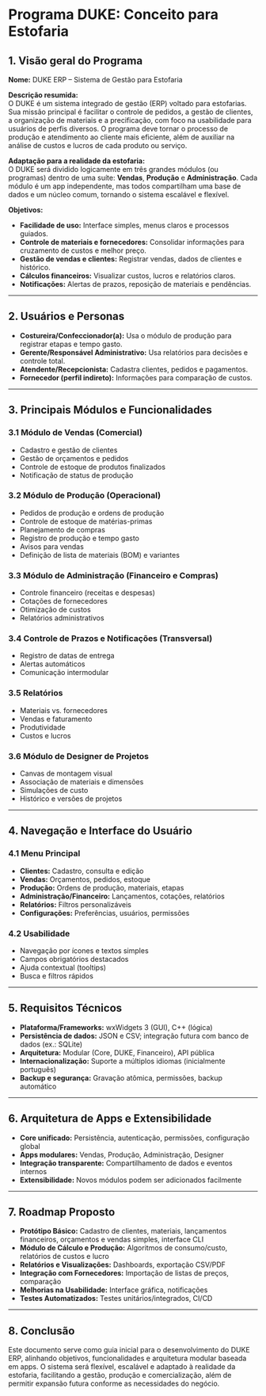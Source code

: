 # Programa DUKE: Conceito para Estofaria

## 1. Visão geral do Programa

**Nome:** DUKE ERP – Sistema de Gestão para Estofaria

**Descrição resumida:**  
O DUKE é um sistema integrado de gestão (ERP) voltado para estofarias. Sua missão principal é facilitar o controle de pedidos, a gestão de clientes, a organização de materiais e a precificação, com foco na usabilidade para usuários de perfis diversos. O programa deve tornar o processo de produção e atendimento ao cliente mais eficiente, além de auxiliar na análise de custos e lucros de cada produto ou serviço.

**Adaptação para a realidade da estofaria:**  
O DUKE será dividido logicamente em três grandes módulos (ou programas) dentro de uma suíte: **Vendas**, **Produção** e **Administração**. Cada módulo é um app independente, mas todos compartilham uma base de dados e um núcleo comum, tornando o sistema escalável e flexível.

**Objetivos:**
- **Facilidade de uso:** Interface simples, menus claros e processos guiados.
- **Controle de materiais e fornecedores:** Consolidar informações para cruzamento de custos e melhor preço.
- **Gestão de vendas e clientes:** Registrar vendas, dados de clientes e histórico.
- **Cálculos financeiros:** Visualizar custos, lucros e relatórios claros.
- **Notificações:** Alertas de prazos, reposição de materiais e pendências.

---

## 2. Usuários e Personas

- **Costureira/Confeccionador(a):** Usa o módulo de produção para registrar etapas e tempo gasto.
- **Gerente/Responsável Administrativo:** Usa relatórios para decisões e controle total.
- **Atendente/Recepcionista:** Cadastra clientes, pedidos e pagamentos.
- **Fornecedor (perfil indireto):** Informações para comparação de custos.

---

## 3. Principais Módulos e Funcionalidades

### 3.1 Módulo de Vendas (Comercial)
- Cadastro e gestão de clientes
- Gestão de orçamentos e pedidos
- Controle de estoque de produtos finalizados
- Notificação de status de produção

### 3.2 Módulo de Produção (Operacional)
- Pedidos de produção e ordens de produção
- Controle de estoque de matérias-primas
- Planejamento de compras
- Registro de produção e tempo gasto
- Avisos para vendas
- Definição de lista de materiais (BOM) e variantes

### 3.3 Módulo de Administração (Financeiro e Compras)
- Controle financeiro (receitas e despesas)
- Cotações de fornecedores
- Otimização de custos
- Relatórios administrativos

### 3.4 Controle de Prazos e Notificações (Transversal)
- Registro de datas de entrega
- Alertas automáticos
- Comunicação intermodular

### 3.5 Relatórios
- Materiais vs. fornecedores
- Vendas e faturamento
- Produtividade
- Custos e lucros

### 3.6 Módulo de Designer de Projetos
- Canvas de montagem visual
- Associação de materiais e dimensões
- Simulações de custo
- Histórico e versões de projetos

---

## 4. Navegação e Interface do Usuário

### 4.1 Menu Principal
- **Clientes:** Cadastro, consulta e edição
- **Vendas:** Orçamentos, pedidos, estoque
- **Produção:** Ordens de produção, materiais, etapas
- **Administração/Financeiro:** Lançamentos, cotações, relatórios
- **Relatórios:** Filtros personalizáveis
- **Configurações:** Preferências, usuários, permissões

### 4.2 Usabilidade
- Navegação por ícones e textos simples
- Campos obrigatórios destacados
- Ajuda contextual (tooltips)
- Busca e filtros rápidos

---

## 5. Requisitos Técnicos

- **Plataforma/Frameworks:** wxWidgets 3 (GUI), C++ (lógica)
- **Persistência de dados:** JSON e CSV; integração futura com banco de dados (ex.: SQLite)
- **Arquitetura:** Modular (Core, DUKE, Financeiro), API pública
- **Internacionalização:** Suporte a múltiplos idiomas (inicialmente português)
- **Backup e segurança:** Gravação atômica, permissões, backup automático

---

## 6. Arquitetura de Apps e Extensibilidade

- **Core unificado:** Persistência, autenticação, permissões, configuração global
- **Apps modulares:** Vendas, Produção, Administração, Designer
- **Integração transparente:** Compartilhamento de dados e eventos internos
- **Extensibilidade:** Novos módulos podem ser adicionados facilmente

---

## 7. Roadmap Proposto

- **Protótipo Básico:** Cadastro de clientes, materiais, lançamentos financeiros, orçamentos e vendas simples, interface CLI
- **Módulo de Cálculo e Produção:** Algoritmos de consumo/custo, relatórios de custos e lucro
- **Relatórios e Visualizações:** Dashboards, exportação CSV/PDF
- **Integração com Fornecedores:** Importação de listas de preços, comparação
- **Melhorias na Usabilidade:** Interface gráfica, notificações
- **Testes Automatizados:** Testes unitários/integrados, CI/CD

---

## 8. Conclusão

Este documento serve como guia inicial para o desenvolvimento do DUKE ERP, alinhando objetivos, funcionalidades e arquitetura modular baseada em apps. O sistema será flexível, escalável e adaptado à realidade da estofaria, facilitando a gestão, produção e comercialização, além de permitir expansão futura conforme as necessidades do negócio.